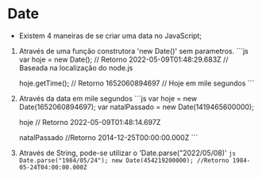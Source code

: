# Date
  - Existem 4 maneiras de se criar uma data no JavaScript;

  1. Através de uma função construtora 'new Date()' sem parametros.
    ```js
        var hoje = new Date();
        // Retorno
        2022-05-09T01:48:29.683Z // Baseada na localização do node.js

        hoje.getTime();
        // Retorno
        1652060894697 // Hoje em mile segundos
    ```
  2. Através da data em mile segundos
    ```js
        var hoje = new Date(1652060894697);
        var natalPassado = new Date(1419465600000);

        hoje
        // Retorno
        2022-05-09T01:48:14.697Z

        natalPassado
        //Retorno
        2014-12-25T00:00:00.000Z
    ```
  3. Através de String, pode-se utilizar o 'Date.parse("2022/05/08)'
    ```js
        Date.parse("1984/05/24");
        new Date(454219200000);
        //Retorno
        1984-05-24T04:00:00.000Z
    ```